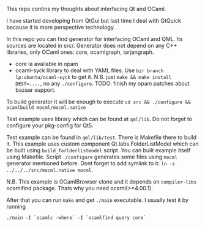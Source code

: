 This repo contins my thoughts about interfacing Qt and OCaml.

I have started developing from QtGui but last time I deal with QtQuick because it is more perspective technology.

In this repo you can find generator for interfacing OCaml and QML. Its sources are located in src/. Generator does not depend on any C++ libraries, only OCaml ones: core, ocamlgraph, tarjangraph.
  * core ia available in opam
  * ocaml-syck library to deal with YAML files. Use `bzr branch lp:ubuntu/ocaml-syck` to get it.
    N.B. just `make && make install DEST=....`, no any `./configure`.
    TODO: finish my opam patches about bazaar support.

To build generator it will be enough to execute 
`cd src && ./configure && ocamlbuild mocml/mocml.native`


Test example uses library which can be found at `qml/lib`. Do not forget to configure your pkg-config for Qt5.

Test example can be found in `qml/lib/test`. There is Makefile there to build it. This example uses custom component Qt.labs.FolderListModel which can be built using `build_forlderlistmodel` script. You can built example itself using Makefile. Script `./configure` generates some files using `mocml` generator mentioned before. Dont forget to add symlink to it: `ln -s ../../../src/mocml.native mocml`.

N.B. This example is OCamlBrowser clone and it depends on `compiler-libs` ocamlfind package. Thats why you need ocaml(>=4.00.1).


After that you can run `make` and get `./main` executable. I usually test it by running 

    ./main -I `ocamlc -where` -I `ocamlfind query core`


